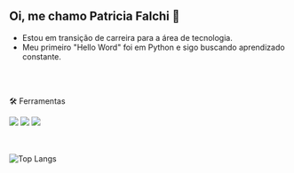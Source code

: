 ## Oi, me chamo Patricia Falchi 👋

- Estou em transição de carreira para a área de tecnologia.
- Meu primeiro "Hello Word" foi em Python e sigo buscando aprendizado constante.

<br>
</br>

🛠️ Ferramentas
<div>
<img loading="lazy" src="https://img.shields.io/badge/Python-3776AB?style=for-the-badge&logo=python&logoColor=white">
<img loading="lazy" src="https://img.shields.io/badge/MySQL-00C7B7?style=for-the-badge&logo=mysql&logoColor=white">
<img loading="lazy" src="https://img.shields.io/badge/C-00599C?style=for-the-badge&logo=c&logoColor=white">
</div>

<br> </br>
![Top Langs](https://github-readme-stats.vercel.app/api/top-langs/?username=PatriciaFalchi&theme=blue-green)










<!--
**PatriciaFalchi/PatriciaFalchi** is a ✨ _special_ ✨ repository because its `README.md` (this file) appears on your GitHub profile.

Here are some ideas to get you started:

- 🔭 I’m currently working on ...
- 🌱 I’m currently learning ...
- 👯 I’m looking to collaborate on ...
- 🤔 I’m looking for help with ...
- 💬 Ask me about ...
- 📫 How to reach me: ...
- 😄 Pronouns: ...
- ⚡ Fun fact: ...
-->
